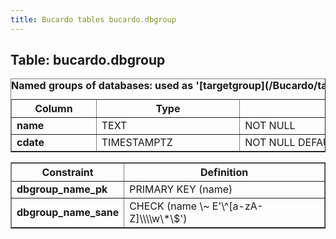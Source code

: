 ```yaml
---
title: Bucardo tables bucardo.dbgroup
---
```



<h2>
Table: bucardo.dbgroup

</h2>
<table border="1" cellpadding="3">
<caption style="white-space: nowrap">
<b>Named groups of databases: used as '[targetgroup](/Bucardo/targetgroup "wikilink")' for syncs</b>

</caption>
<tr>
<th>
Column

</th>
<th>
Type

</th>
<th>
Notes

</th>
</tr>
<tr>
<td>
<b>name</b>

</td>
<td>
TEXT

</td>
<td>
NOT NULL

</td>
</tr>
<tr>
<td>
<b>cdate</b>

</td>
<td>
TIMESTAMPTZ

</td>
<td>
NOT NULL DEFAULT <b>now()</b>

</td>
</tr>
</table>
<table border="1" cellpadding="3" style="margin-top: 15px">
<tr>
<th>
Constraint

</th>
<th>
Definition

</th>
</tr>
<tr>
<td>
<b>dbgroup_name_pk</b>

</td>
<td>
PRIMARY KEY (name)

</td>
</tr>
<tr>
<td>
<b>dbgroup_name_sane</b>

</td>
<td>
CHECK (name \~ E'\^[a-zA-Z]\\\\w\*\$')

</td>
</tr>
</table>
